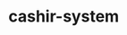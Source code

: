 # cashir-system 
<script>
  const validUsername = "danyal";
  const validPassword = "danyal12345";

  function login() {
    const user = document.getElementById("username").value;
    const pass = document.getElementById("password").value;
    if (user === validUsername && pass === validPassword) {
      document.getElementById("login").classList.add("hidden");
      document.getElementById("app").classList.remove("hidden");
    } else {
      document.getElementById("loginError").innerText = "ناوی بەکارهێنەر یان پاسۆرد هەڵەیە";
    }
  }

  let total = 0;

  function addItem() {
    const code = document.getElementById("code").value;
    const name = document.getElementById("name").value;
    const price = parseInt(document.getElementById("price").value);
    const quantity = parseInt(document.getElementById("quantity").value);
    const subtotal = price * quantity;

    total += subtotal;

    const row = `<tr><td>${code}</td><td>${name}</td><td>${price}</td><td>${quantity}</td><td>${subtotal}</td></tr>`;
    document.querySelector("#items tbody").insertAdjacentHTML("beforeend", row);
    document.getElementById("total").innerText = `نرخی گشتی: ${total} دینار`;

    document.getElementById("code").value = "";
    document.getElementById("name").value = "";
    document.getElementById("price").value = "";
    document.getElementById("quantity").value = "";
  }
</script>
